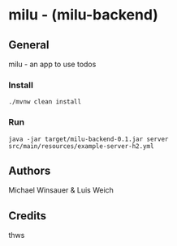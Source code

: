 # milu - (milu-backend)

## General

milu - an app to use todos

### Install

```console
./mvnw clean install
```

### Run

```console
java -jar target/milu-backend-0.1.jar server src/main/resources/example-server-h2.yml
```

## Authors

Michael Winsauer & Luis Weich

## Credits

thws
